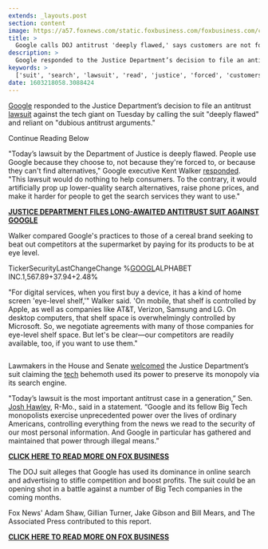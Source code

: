 ```yaml
--- 
extends: _layouts.post 
section: content 
image: https://a57.foxnews.com/static.foxbusiness.com/foxbusiness.com/content/uploads/2020/05/0/0/Pichai-Google-Logo.jpg?ve=1&tl=1 
title: > 
  Google calls DOJ antitrust 'deeply flawed,' says customers are not forced to use services 
description: > 
  Google responded to the Justice Department’s decision to file an antitrust lawsuit against the tech giant on Tuesday by calling the suit "deeply flawed" and reliant on "dubious antitrust arguments."Continue Reading Below"Today’s lawsuit by the Department of Justice is deeply flawed.People use Google because they choose to, not because they're forced to, or because they can't find alternatives," Google executive Kent Walker responded.JUSTICE DEPARTMENT FILES LONG-AWAITED ANTITRUST SUIT AGAINST GOOGLEWalker compared Google's practices to those of a cereal brand seeking to beat out competitors at the supermarket by paying for its products to be at eye level."Today’s lawsuit is the most important antitrust case in a generation,” Sen. Josh Hawley, R-Mo., said in a statement. 
keywords: > 
  ['suit', 'search', 'lawsuit', 'read', 'justice', 'forced', 'customers', 'calls', 'shelf', 'tech', 'power', 'services', 'flawed', 'antitrust', 'google', 'doj', 'deeply'] 
date: 1603218058.3088424 
--- 
```

<div><p class="ad gpt ad-h-250"></p><p><a href="https://www.foxbusiness.com/category/google" target="_blank">Google</a> responded to&#160;the Justice Department&#8217;s decision&#160;to file an&#160;antitrust <a href="https://www.foxbusiness.com/category/legal" target="_blank">lawsuit</a> against the tech giant on Tuesday by calling the suit "deeply flawed" and reliant on "dubious antitrust arguments."</p><p>Continue Reading Below</p><p class="ad gpt ad-h-250"></p><p>"Today&#8217;s lawsuit by the Department of Justice is deeply flawed.&#160;People use Google because they choose to, not because they're forced to, or because they can't find alternatives," Google executive Kent Walker <a href="https://blog.google/outreach-initiatives/public-policy/response-doj" target="_blank">responded</a>. "This lawsuit would do nothing to help consumers. To the contrary, it would artificially prop up lower-quality search alternatives, raise phone prices, and make it harder for people to get the search services they want to use."</p><p><a href="https://www.foxbusiness.com/technology/justice-department-sets-antitrust-briefing-no-mention-of-google" target="_blank"><strong>JUSTICE DEPARTMENT FILES LONG-AWAITED ANTITRUST SUIT AGAINST GOOGLE</strong></a></p><p>Walker compared Google's&#160;practices to those of a cereal brand seeking to beat out competitors at the supermarket by paying for its products to be at eye level.</p><p class="ad gpt ad-h-1"></p>TickerSecurityLastChangeChange %<a href="/quote?stockTicker=GOOGL">GOOGL</a>ALPHABET INC.1,567.89+37.94+2.48%<p>"For digital services, when you first buy a device, it has a kind of home screen 'eye-level shelf,'" Walker said.&#160;'On mobile, that shelf is controlled by Apple, as well as companies like AT&amp;T, Verizon, Samsung and LG. On desktop computers, that shelf space is overwhelmingly controlled by Microsoft.&#160;So, we negotiate agreements with many of those companies for eye-level shelf space. But let's be clear&#8212;our competitors are readily available, too, if you want to use them."</p><p class="ad gpt ad-h-250"></p><img src="https://a57.foxnews.com/static.foxbusiness.com/foxbusiness.com/content/uploads/2018/02/931/523/2799e12cef39423a97f5528142287fd4-1.jpg?ve=1&amp;tl=1" alt=""><p class="credible"></p><p>Lawmakers in the House and Senate&#160;<a href="https://www.foxnews.com/politics/lawmakers-doj-antitrust-lawsuit-google" target="_blank">welcomed</a> the Justice Department&#8217;s suit claiming&#160;the <a href="https://www.foxbusiness.com/category/TECH" target="_blank">tech</a> behemoth used its power to preserve its monopoly via its search engine.</p><p>"Today&#8217;s lawsuit is the most important antitrust case in a generation,&#8221;&#160;Sen. <a href="https://www.foxnews.com/person/h/josh-hawley" target="_blank">Josh Hawley</a>, R-Mo.,&#160;said in a statement. &#8220;Google and its fellow Big Tech monopolists exercise unprecedented power over the lives of ordinary Americans, controlling everything from the news we read to the security of our most personal information. And Google in particular has gathered and maintained that power through illegal means.&#8221;</p><p><strong><a href="http://foxbusiness.com/">CLICK HERE TO READ MORE ON FOX BUSINESS</a></strong></p><p>The DOJ suit alleges that Google has used its dominance in online search and advertising to stifle competition and boost profits. The suit could be an opening shot in a battle against a number of Big Tech companies in the coming months.</p><p>Fox News' Adam Shaw, Gillian Turner, Jake Gibson and&#160;Bill Mears, and The Associated Press&#160;contributed to this report.</p><p><strong><a href="http://foxbusiness.com/">CLICK HERE TO READ MORE ON FOX BUSINESS</a></strong></p></div>